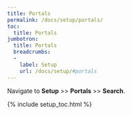 ```yaml
---
title: Portals
permalink: /docs/setup/portals/
toc:
  title: Portals
jumbotron:
  title: Portals
  breadcrumbs:
  - 
    label: Setup
    url: /docs/setup/#portals
---
```


Navigate to **Setup** >> **Portals** >> **Search**.

{% include setup_toc.html %}